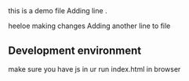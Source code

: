 ##
this is a demo file
Adding line .

heeloe making changes
Adding another line to file
## Development environment 
make sure you have js in ur run index.html in browser 
